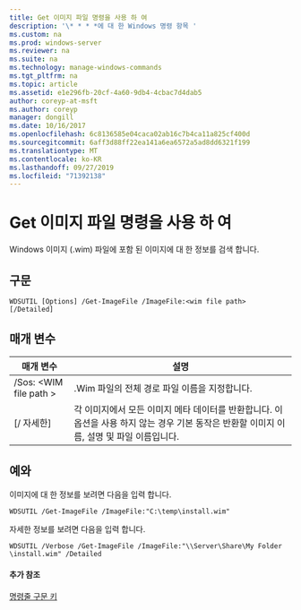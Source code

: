 ```yaml
---
title: Get 이미지 파일 명령을 사용 하 여
description: '\* * * *에 대 한 Windows 명령 항목 '
ms.custom: na
ms.prod: windows-server
ms.reviewer: na
ms.suite: na
ms.technology: manage-windows-commands
ms.tgt_pltfrm: na
ms.topic: article
ms.assetid: e1e296fb-20cf-4a60-9db4-4cbac7d4dab5
author: coreyp-at-msft
ms.author: coreyp
manager: dongill
ms.date: 10/16/2017
ms.openlocfilehash: 6c8136585e04caca02ab16c7b4ca11a825cf400d
ms.sourcegitcommit: 6aff3d88ff22ea141a6ea6572a5ad8dd6321f199
ms.translationtype: MT
ms.contentlocale: ko-KR
ms.lasthandoff: 09/27/2019
ms.locfileid: "71392138"
---
```

# <a name="using-the-get-imagefile-command"></a>Get 이미지 파일 명령을 사용 하 여



Windows 이미지 (.wim) 파일에 포함 된 이미지에 대 한 정보를 검색 합니다.

## <a name="syntax"></a>구문

```
WDSUTIL [Options] /Get-ImageFile /ImageFile:<wim file path> [/Detailed]
```

## <a name="parameters"></a>매개 변수

|매개 변수|설명|
|---------|-----------|
|/Sos: \<WIM file path >|.Wim 파일의 전체 경로 파일 이름을 지정합니다.|
|[/ 자세한]|각 이미지에서 모든 이미지 메타 데이터를 반환합니다. 이 옵션을 사용 하지 않는 경우 기본 동작은 반환할 이미지 이름, 설명 및 파일 이름입니다.|

## <a name="BKMK_examples"></a>예와

이미지에 대 한 정보를 보려면 다음을 입력 합니다.
```
WDSUTIL /Get-ImageFile /ImageFile:"C:\temp\install.wim"
```
자세한 정보를 보려면 다음을 입력 합니다.
```
WDSUTIL /Verbose /Get-ImageFile /ImageFile:"\\Server\Share\My Folder \install.wim" /Detailed
```

#### <a name="additional-references"></a>추가 참조

[명령줄 구문 키](command-line-syntax-key.md)